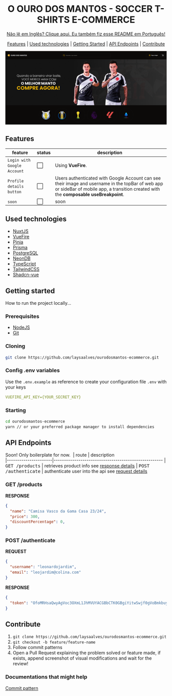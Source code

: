 <h1 align="center" style="font-weight: bold;">O OURO DOS MANTOS - SOCCER T-SHIRTS E-COMMERCE</h1>
<p align="center" style="font-weight: semibold;">
<a href="https://github.com/laysaalves/ourodosmantos-ecommerce/blob/main/README-PTBR.md">Não lê em Inglês? Clique aqui. Eu também fiz esse README em Português!</a>
</p>

<p align="center">
  <a href="#feat">Features</a> |
  <a href="#techs">Used technologies</a> |  
  <a href="#started">Getting Started</a> | 
  <a href="#routes">API Endpoints</a> |
  <a href="#contribute">Contribute</a>
</p>

<p align="center">
  <img alt="project home page" width="600px" src="./.github/assets/print-home.PNG" />
<p>

<h2 id="feat">Features</h2>

| feature | status | description    
| ------------- | ------------- | ------------- |
| `Login with Google Account` | :white_large_square:  | Using **VueFire**.  
| `Profile details button` | :white_large_square:  | Users authenticated with Google Account can see their image and username in the topBar of web app or sideBar of mobile app, a transition created with the **composable useBreakpoint**.
| `soon` | :white_large_square: | soon

<h2 id="techs">Used technologies</h2>

- [NuxtJS](https://nuxtjs.org/)
- [VueFire](https://vuefire.vuejs.org/)
- [Pinia](https://pinia.vuejs.org/)
- [Prisma](https://www.prisma.io/)
- [PostgreSQL](https://www.postgresql.org/)
- [NeonDB](https://neon.tech/docs/introduction)
- [TypeScript](https://www.typescriptlang.org/)
- [TailwindCSS](https://tailwindcss.com/)
- [Shadcn-vue](https://www.shadcn-vue.com/)

<h2 id="started">Getting started</h2>

How to run the project locally...

<h3>Prerequisites</h3>

- [NodeJS](https://nodejs.org/en)
- [Git](https://git-scm.com/)

<h3>Cloning</h3>

```bash
git clone https://github.com/laysaalves/ourodosmantos-ecommerce.git
```

<h3>Config .env variables</h2>

Use the `.env.example` as reference to create your configuration file `.env` with your keys

```yaml
VUEFIRE_API_KEY={YOUR_SECRET_KEY}
```

<h3>Starting</h3>

```bash
cd ourodosmantos-ecommerce
yarn // or your preferred package manager to install dependencies
```

<h2 id="routes">API Endpoints</h2>

Soon! Only boilerplate for now.
​
| route               | description                                          
|----------------------|-----------------------------------------------------
| <kbd>GET /products</kbd> | retrieves product info see [response details](#get-product-detail)
| <kbd>POST /authenticate</kbd> | authenticate user into the api see [request details](#post-auth-detail)

<h3 id="get-product-detail">GET /products</h3>

**RESPONSE**

```json
{
  "name": "Camisa Vasco da Gama Casa 23/24",
  "price": 300,
  "discountPercentage": 0,
}
```

<h3 id="post-auth-detail">POST /authenticate</h3>

**REQUEST**

```json
{
  "username": "leonardojardim",
  "email": "leojardim@colina.com"
}
```

**RESPONSE**

```json
{
  "token": "OfoMRHsaQwyAgVoc3OXmL1JhMVUYACGBbCTK0GBgiYitwSwjf0gVoBmkbuyy0pSk"
}
```

<h2 id="contribute">Contribute</h2>

1. `git clone https://github.com/laysaalves/ourodosmantos-ecommerce.git`
2. `git checkout -b feature/feature-name`
3. Follow commit patterns
4. Open a Pull Request explaining the problem solved or feature made, if exists, append screenshot of visual modifications and wait for the review!

<h3>Documentations that might help</h3>

[Commit pattern](https://www.conventionalcommits.org/en/v1.0.0/)
